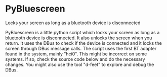 # PyBluescreen
Locks your screen as long as a bluetooth device is disconnected

PyBluescreen is a little python script which locks your screen as long as a bluetooth device is disconnected.
It also unlocks the screen when you return.
It uses the DBus to check if the device is connected and it locks the screen through DBus message calls.
The script uses the first BT adapter found in the system, mainly "hci0". This might be incorrect on some systems.
If so, check the source code below and do the necessary changes.
You might also use the tool "d-feet" to explore and debug the DBus.